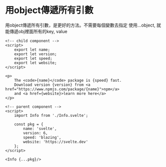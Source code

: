 # 用object傳遞所有引數
用object傳遞所有引數，是更好的方法。不需要每個變數去指定
使用...object, 就能傳遞obj裡面所有的key, value

```svelte
<!-- child component -->
<script>
    export let name;
    export let version;
    export let speed;
    export let website;
</script>

<p>
    The <code>{name}</code> package is {speed} fast.
    Download version {version} from <a href="https://www.npmjs.com/package/{name}">npm</a>
    and <a href={website}>learn more here</a>
</p>
```


```svelte
<!-- parent component -->
<script>
    import Info from './Info.svelte';

    const pkg = {
        name: 'svelte',
        version: 6,
        speed: 'blazing',
        website: 'https://svelte.dev'
    };
</script>

<Info {...pkg}/>
```
